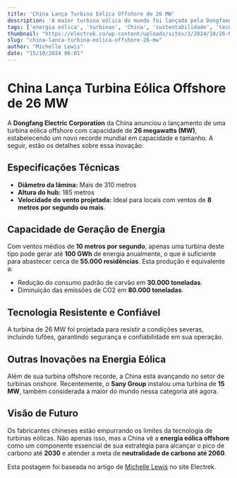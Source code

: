 ```yaml
---
title: 'China Lança Turbina Eólica Offshore de 26 MW'
description: 'A maior turbina eólica do mundo foi lançada pela Dongfang Electric Corporation.'
tags: ['energia eólica', 'turbinas', 'China', 'sustentabilidade', 'tecnologia']
thumbnail: "https://electrek.co/wp-content/uploads/sites/3/2024/10/26-MW-dongfang-turbine.jpg?quality=82&strip=all&w=1200"
slug: "china-lanca-turbina-eolica-offshore-26-mw"
author: "Michelle Lewis"
date: "15/10/2024 06:01"
---
```


# China Lança Turbina Eólica Offshore de 26 MW

A **Dongfang Electric Corporation** da China anunciou o lançamento de uma turbina eólica offshore com capacidade de **26 megawatts (MW)**, estabelecendo um novo recorde mundial em capacidade e tamanho. A seguir, estão os detalhes sobre essa inovação:

## **Especificações Técnicas**

- **Diâmetro da lâmina:** Mais de 310 metros
- **Altura do hub:** 185 metros
- **Velocidade do vento projetada:** Ideal para locais com ventos de **8 metros por segundo ou mais**.

## **Capacidade de Geração de Energia**

Com ventos médios de **10 metros por segundo**, apenas uma turbina deste tipo pode gerar até **100 GWh** de energia anualmente, o que é suficiente para abastecer cerca de **55.000 residências**. Esta produção é equivalente a:

- Redução do consumo padrão de carvão em **30.000 toneladas**.
- Diminuição das emissões de CO2 em **80.000 toneladas**.

## **Tecnologia Resistente e Confiável**

A turbina de 26 MW foi projetada para resistir a condições severas, incluindo tufões, garantindo segurança e confiabilidade em sua operação.

## **Outras Inovações na Energia Eólica**

Além de sua turbina offshore recorde, a China está avançando no setor de turbinas onshore. Recentemente, o **Sany Group** instalou uma turbina de **15 MW**, também considerada a maior do mundo nessa categoria até agora.

## **Visão de Futuro**

Os fabricantes chineses estão empurrando os limites da tecnologia de turbinas eólicas. Não apenas isso, mas a China vê a **energia eólica offshore** como um componente essencial de sua estratégia para alcançar o pico de carbono até **2030** e atender a meta de **neutralidade de carbono até 2060**.

Esta postagem foi baseada no artigo de [Michelle Lewis](https://electrek.co/2024/10/14/china-debuts-a-record-smashing-26-mw-offshore-wind-turbine/) no site Electrek.